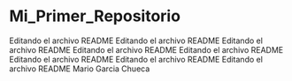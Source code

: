# Mi_Primer_Repositorio

Editando el archivo README
Editando el archivo README
Editando el archivo README
Editando el archivo README
Editando el archivo README
Editando el archivo README
Editando el archivo README
Editando el archivo README
Mario Garcia Chueca
